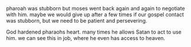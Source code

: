 pharoah was stubborn but moses went back again and again to negotiate with him. maybe
we would give up after a few times if our gospel contact was stubborn, but we need to
be patient and persevering.

God hardened pharaohs heart. many times he allows Satan to act to use him. we can see this in job, where he even has access to heaven.
